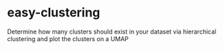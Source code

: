 # easy-clustering
Determine how many clusters should exist in your dataset via hierarchical clustering and plot the clusters on a UMAP
